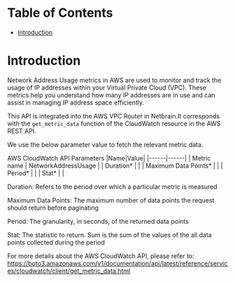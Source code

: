 # Table of Contents
- [Introduction](#introduction)


# Introduction <a name="introduction"></a>
Network Address Usage metrics in AWS are used to monitor and track the usage of IP addresses within your Virtual Private Cloud (VPC). These metrics help you understand how many IP addresses are in use and can assist in managing IP address space efficiently.



This API is integrated into the AWS VPC Router in Netbrain.It corresponds with the `get_metric_data` function of the CloudWatch resource in the AWS REST API.



We use the below parameter value to fetch the relevant metric data.

AWS CloudWatch API Parameters
|Name|Value|
|------|------|
| Metric name | NetworkAddressUsage |
| Duration* |  |
| Maximum Data Points* |  |
| Period* |  |
| Stat* |  |


Duration: Refers to the period over which a particular metric is measured

Maximum Data Points: The maximum number of data points the request should return before paginating

Period: The granularity, in seconds, of the returned data points

Stat: The statistic to return. Sum is the sum of the values of the all data points collected during the period



For more details about the AWS CloudWatch API, please refer to: https://boto3.amazonaws.com/v1/documentation/api/latest/reference/services/cloudwatch/client/get_metric_data.html
